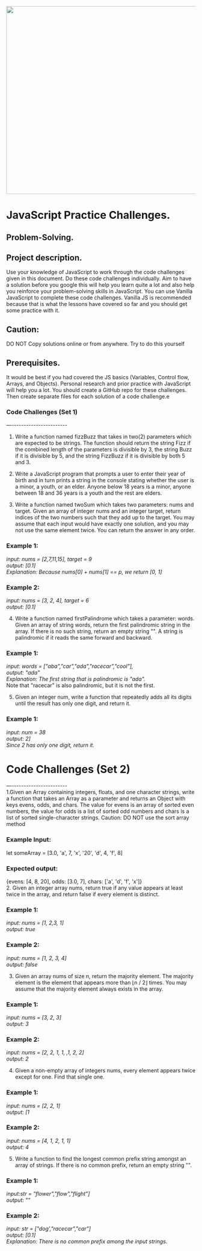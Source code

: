 <img src="https://media.istockphoto.com/id/537331500/photo/programming-code-abstract-technology-background-of-software-deve.jpg?s=612x612&w=0&k=20&c=jlYes8ZfnCmD0lLn-vKvzQoKXrWaEcVypHnB5MuO-g8="  height="500"  width="860"/>





 # JavaScript Practice Challenges.

## Problem-Solving.


## Project description.
Use your knowledge of JavaScript to work through the code challenges given in this document. Do these code challenges individually. Aim to have a solution before you google this will help you learn quite a lot and also help you reinforce your problem-solving skills in JavaScript.
You can use Vanilla JavaScript to complete these code challenges. Vanilla JS is recommended because that is what the lessons have covered so far and you should get some practice with it. 


## Caution:
DO NOT Copy solutions online or from anywhere. 
Try to do this yourself 

## Prerequisites.
It would be best if you had covered the JS basics (Variables, Control flow, Arrays, and Objects).
Personal research and prior practice with JavaScript will help you a lot.
You should create a GitHub repo for these challenges. Then create separate files for each solution of a code challenge.e



### Code Challenges (Set 1)
—-----------------------
1. Write a function named fizzBuzz that takes in two(2) parameters which are expected to be strings. The function should return the string Fizz if the combined length of the parameters is divisible by 3, the string Buzz if it is divisible by 5, and the string FizzBuzz if it is divisible by both 5 and 3.

2. Write a JavaScript program that prompts a user to enter their year of birth and in turn prints a string in the console stating whether the user is a minor, a youth, or an elder.  Anyone below 18 years is a minor, anyone between 18 and 36 years is a youth and the rest are elders.

3. Write a function named twoSum which takes two parameters: nums and target. Given an array of integer nums and an integer target, return indices of the two numbers such that they add up to the target. You may assume that each input would have exactly one solution, and you may not use the same element twice.
You can return the answer in any order.

### Example 1:
<em>input: nums = [2,7,11,15], target = 9 </em> <br>
<em>output: [0.1] </em><br>
<em>Explanation: Because nums[0] + nums[1] == p, we return [0, 1] </em><br>
### Example 2:
<em>input: nums = [3, 2, 4], target = 6</em> <br>
<em>output: [0.1] </em><br>


4. Write a function named firstPalindrome which takes a parameter: words. Given an array of string words, return the first palindromic string in the array. If there is no such string, return an empty string "".
A string is palindromic if it reads the same forward and backward.<br>
### Example 1:
<em>input: words = ["aba","car","ada","racecar","cool"], </em> <br>
<em>output: "ada" </em><br>
<em>Explanation: The first string that is palindromic is "ada".</em><br>
Note that "racecar" is also palindromic, but it is not the first.

5. Given an integer num, write a function that repeatedly adds all its digits until the result has only one digit, and return it.

### Example 1:
<em>input: num = 38 </em> <br>
<em>output: 2] </em><br>
<em>Since 2 has only one digit, return it. </em><br>

# Code Challenges (Set 2)
—----------------------- <br>
1.Given an Array containing integers, floats, and one character strings, write a function that takes an Array as a parameter and returns an Object with keys evens, odds, and chars. The value for evens is an array of sorted even numbers, the value for odds is a list of sorted odd numbers and chars is a list of sorted single-character strings.
Caution: DO NOT use the sort array method
### Example Input:
let someArray = [3.0, 'a', 7, 'x', '20', 'd', 4, 'f', 8]
### Expected output:
{evens: [4, 8, 20], odds: [3.0, 7], chars: ['a', 'd', 'f', 'x']} <br>
2. Given an integer array nums, return true if any value appears at least twice in the array, and return false if every element is distinct.
### Example 1:
<em>input: nums = [1, 2,3, 1]  </em> <br>
<em>output: true </em><br>

### Example 2:
<em>input: nums = [1, 2, 3, 4]</em> <br>
<em>output: false </em><br>


3. Given an array nums of size n, return the majority element. The majority element is the element that appears more than ⌊n / 2⌋ times. You may assume that the majority element always exists in the array.
### Example 1:
<em>input: nums = [3, 2, 3] </em> <br>
<em>output: 3 </em><br>

### Example 2:
<em>input: nums = [2, 2, 1, 1, ,1, 2, 2]</em> <br>
<em>output: 2 </em><br>


4. Given a non-empty array of integers nums, every element appears twice except for one. Find that single one.

### Example 1:
<em>input: nums = [2, 2, 1]</em> <br>
<em>output: [1 </em><br>

### Example 2:
<em>input: nums = [4, 1, 2, 1, 1]</em> <br>
<em>output: 4 </em><br>

5. Write a function to find the longest common prefix string amongst an array of strings. If there is no common prefix, return an empty string "".
### Example 1:
<em>input:str = "flower","flow","flight"]</em> <br>
<em>output: ""</em><br>

### Example 2:
<em>input: str = ["dog',"racecar","car"]</em> <br>
<em>output: [0.1] </em><br>
<em>Explanation: There is no common prefix among the input strings.</em>







